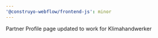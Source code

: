 ```yaml
---
'@construyo-webflow/frontend-js': minor
---
```


Partner Profile page updated to work for Klimahandwerker
